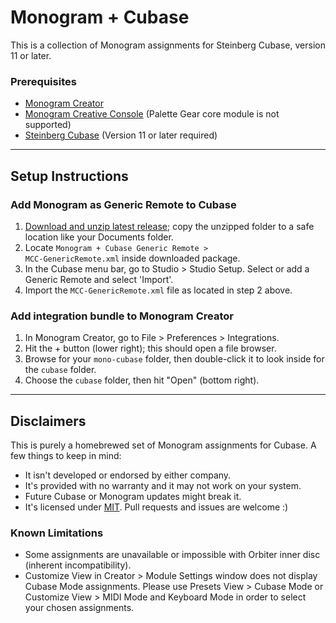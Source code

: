 # Monogram + Cubase #

This is a collection of Monogram assignments for Steinberg Cubase, version 11 or later.

### Prerequisites ###

- [Monogram Creator](https://monogramcc.com/download/)
- [Monogram Creative Console](https://monogramcc.com/) (Palette Gear core module is not supported)
- [Steinberg Cubase](https://captureone.com/) (Version 11 or later required)

---

## Setup Instructions ##

### Add Monogram as Generic Remote to Cubase ###

1. [Download and unzip latest release](https://github.com/andyjhayes/mono-cubase/releases); copy the unzipped folder to a safe location like your Documents folder.
2. Locate <code>Monogram + Cubase Generic Remote > MCC-GenericRemote.xml</code> inside downloaded package.
3. In the Cubase menu bar, go to Studio > Studio Setup. Select or add a Generic Remote and select 'Import'.
4. Import the <code>MCC-GenericRemote.xml</code> file as located in step 2 above.

### Add integration bundle to Monogram Creator ###

1. In Monogram Creator, go to File > Preferences > Integrations.
2. Hit the + button (lower right); this should open a file browser.
3. Browse for your <code>mono-cubase</code> folder, then double-click it to look inside for the <code>cubase</code> folder.
4. Choose the <code>cubase</code> folder, then hit "Open" (bottom right).

---

## Disclaimers ##

This is purely a homebrewed set of Monogram assignments for Cubase. A few things to keep in mind:

- It isn't developed or endorsed by either company. 
- It's provided with no warranty and it may not work on your system.
- Future Cubase or Monogram updates might break it.
- It's licensed under <a href="https://opensource.org/licenses/MIT">MIT</a>. Pull requests and issues are welcome :)

### Known Limitations ###

- Some assignments are unavailable or impossible with Orbiter inner disc (inherent incompatibility).
- Customize View in Creator > Module Settings window does not display Cubase Mode assignments. Please use Presets View > Cubase Mode or Customize View > MIDI Mode and Keyboard Mode in order to select your chosen assignments.
